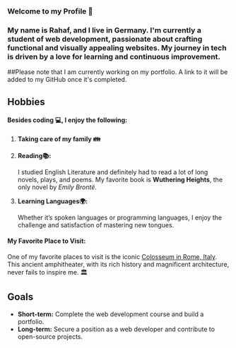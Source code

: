 
### Welcome to my Profile 👋

### My name is Rahaf, and I live in Germany. I'm currently a student of web development, passionate about crafting functional and visually appealing websites. My journey in tech is driven by a love for learning and continuous improvement.
##Please note that I am currently working on my portfolio. A link to it will be added to my GitHub once it's completed.

## Hobbies

#### Besides coding 💻, I enjoy the following:

1. **Taking care of my family 👪**

2. **Reading📚:** 

   I studied English Literature and definitely had to read a lot of long novels, plays, and poems. My favorite book is **Wuthering Heights**, the only novel by *Emily Brontë*.

3. **Learning Languages🌍:**
 
   Whether it’s spoken languages or programming languages, I enjoy the challenge and satisfaction of mastering new tongues.

#### My Favorite Place to Visit:

One of my favorite places to visit is the iconic [Colosseum in Rome, Italy](https://en.wikipedia.org/wiki/File:Colosseum_in_Rome,_Italy_-_April_2007.jpg). This ancient amphitheater, with its rich history and magnificent architecture, never fails to inspire me. 🏛️

## Goals

- **Short-term:** Complete the web development course and build a portfolio.
- **Long-term:** Secure a position as a web developer and contribute to open-source projects.


